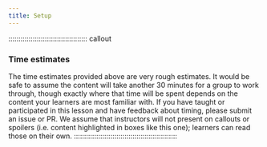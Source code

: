 ```yaml
---
title: Setup
---
```


::::::::::::::::::::::::::::::::::::::: callout

### Time estimates

The time estimates provided above are very rough estimates. It would be safe to assume the content will take another 30 minutes for a group to work through, though exactly where that time will be spent depends on the content your learners are most familiar with. If you have taught or participated in this lesson and have feedback about timing, please submit an issue or PR. We assume that instructors will not present on callouts or spoilers (i.e. content highlighted in boxes like this one); learners can read those on their own.
:::::::::::::::::::::::::::::::::::::::::::::::::::
